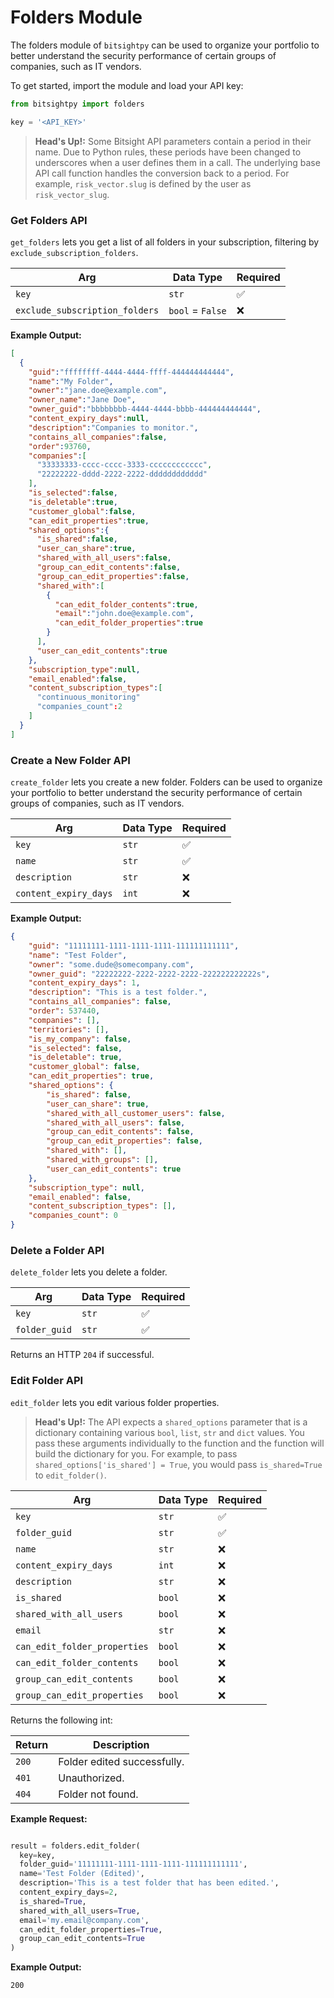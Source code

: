 # Folders Module

The folders module of ```bitsightpy``` can be used to organize your portfolio to better understand the security performance of certain groups of companies, such as IT vendors.

To get started, import the module and load your API key:

```py
from bitsightpy import folders

key = '<API_KEY>'
```

>**Head's Up!:** Some Bitsight API parameters contain a period in their name. Due to Python rules, these periods have been changed to underscores when a user defines them in a call. The underlying base API call function handles the conversion back to a period. For example, ```risk_vector.slug``` is defined by the user as ```risk_vector_slug```.

### Get Folders API

```get_folders``` lets you get a list of all folders in your subscription, filtering by ```exclude_subscription_folders```.

| Arg | Data Type | Required |
| -- | -- | -- |
| ```key``` | ```str``` | ✅ |
| ```exclude_subscription_folders``` | ```bool``` = ```False``` | ❌ |

**Example Output:**

```json
[
  {
    "guid":"ffffffff-4444-4444-ffff-444444444444",
    "name":"My Folder",
    "owner":"jane.doe@example.com",
    "owner_name":"Jane Doe",
    "owner_guid":"bbbbbbbb-4444-4444-bbbb-444444444444",
    "content_expiry_days":null,
    "description":"Companies to monitor.",
    "contains_all_companies":false,
    "order":93760,
    "companies":[
      "33333333-cccc-cccc-3333-cccccccccccc",
      "22222222-dddd-2222-2222-dddddddddddd"
    ],
    "is_selected":false,
    "is_deletable":true,
    "customer_global":false,
    "can_edit_properties":true,
    "shared_options":{
      "is_shared":false,
      "user_can_share":true,
      "shared_with_all_users":false,
      "group_can_edit_contents":false,
      "group_can_edit_properties":false,
      "shared_with":[
        {
          "can_edit_folder_contents":true,
          "email":"john.doe@example.com",
          "can_edit_folder_properties":true
        }
      ],
      "user_can_edit_contents":true
    },
    "subscription_type":null,
    "email_enabled":false,
    "content_subscription_types":[
      "continuous_monitoring"
      "companies_count":2
    ]
  }
]
```

### Create a New Folder API

```create_folder``` lets you create a new folder. Folders can be used to organize your portfolio to better understand the security performance of certain groups of companies, such as IT vendors.

| Arg | Data Type | Required |
| -- | -- | -- |
| ```key``` | ```str``` | ✅ |
| ```name``` | ```str``` | ✅ |
| ```description``` | ```str``` | ❌ |
| ```content_expiry_days``` | ```int``` | ❌ |

**Example Output:**

```json
{
    "guid": "11111111-1111-1111-1111-111111111111",
    "name": "Test Folder",
    "owner": "some.dude@somecompany.com",
    "owner_guid": "22222222-2222-2222-2222-222222222222s",
    "content_expiry_days": 1,
    "description": "This is a test folder.",
    "contains_all_companies": false,
    "order": 537440,
    "companies": [],
    "territories": [],
    "is_my_company": false,
    "is_selected": false,
    "is_deletable": true,
    "customer_global": false,
    "can_edit_properties": true,
    "shared_options": {
        "is_shared": false,
        "user_can_share": true,
        "shared_with_all_customer_users": false,
        "shared_with_all_users": false,
        "group_can_edit_contents": false,
        "group_can_edit_properties": false,
        "shared_with": [],
        "shared_with_groups": [],
        "user_can_edit_contents": true
    },
    "subscription_type": null,
    "email_enabled": false,
    "content_subscription_types": [],
    "companies_count": 0
}
```

### Delete a Folder API

```delete_folder``` lets you delete a folder.

| Arg | Data Type | Required |
| -- | -- | -- |
| ```key``` | ```str``` | ✅ |
| ```folder_guid``` | ```str``` | ✅ |


Returns an HTTP ```204``` if successful.


### Edit Folder API

```edit_folder``` lets you edit various folder properties.

>**Head's Up!:** The API expects a ```shared_options``` parameter that is a dictionary containing various ```bool```, ```list```, ```str``` and ```dict``` values. You pass these arguments individually to the function and the function will build the dictionary for you. For example, to pass ```shared_options['is_shared'] = True```, you would pass ```is_shared=True``` to ```edit_folder()```.

| Arg | Data Type | Required |
| -- | -- | -- |
| ```key``` | ```str``` | ✅ |
| ```folder_guid``` | ```str``` | ✅ |
| ```name``` | ```str``` | ❌ |
| ```content_expiry_days``` | ```int``` | ❌ |
| ```description``` | ```str``` | ❌ |
| ```is_shared``` | ```bool``` | ❌ |
| ```shared_with_all_users``` | ```bool``` | ❌ |
| ```email``` | ```str``` | ❌ |
| ```can_edit_folder_properties``` | ```bool``` | ❌ |
| ```can_edit_folder_contents``` | ```bool``` | ❌ |
| ```group_can_edit_contents``` | ```bool``` | ❌ |
| ```group_can_edit_properties``` | ```bool``` | ❌ |

Returns the following int:

| Return | Description |
| -- | -- |
| ```200``` | Folder edited successfully. |
| ```401``` | Unauthorized. |
| ```404``` | Folder not found. |

**Example Request:**

```py

result = folders.edit_folder(
  key=key,
  folder_guid='11111111-1111-1111-1111-111111111111',
  name='Test Folder (Edited)',
  description='This is a test folder that has been edited.',
  content_expiry_days=2,
  is_shared=True,
  shared_with_all_users=True,
  email='my.email@company.com',
  can_edit_folder_properties=True,
  group_can_edit_contents=True
)
```

**Example Output:**

```bash
200
```